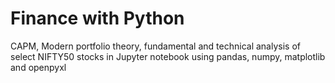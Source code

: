 # Finance with Python
CAPM, Modern portfolio theory, fundamental and technical analysis of select NIFTY50 stocks in Jupyter notebook using pandas, numpy, matplotlib and openpyxl
